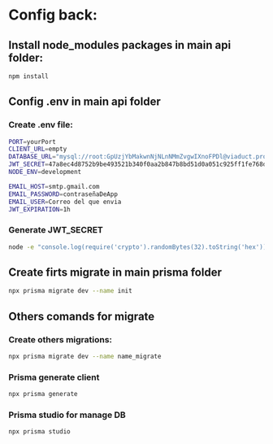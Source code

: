 
# Config back:

## Install node_modules packages in main api folder:
```bash
npm install
```

## Config .env in main api folder
### Create .env file:

```bash
PORT=yourPort
CLIENT_URL=empty
DATABASE_URL="mysql://root:GpUzjYbMakwnNjNLnNMmZvgwIXnoFPDl@viaduct.proxy.rlwy.net:32432/railway"
JWT_SECRET=47a8ec4d8752b9be493521b340f0aa2b847b8bd51d0a051c925ff1fe768dfc79
NODE_ENV=development

EMAIL_HOST=smtp.gmail.com
EMAIL_PASSWORD=contraseñaDeApp
EMAIL_USER=Correo del que envia
JWT_EXPIRATION=1h
```
### Generate JWT_SECRET 
```bash
node -e "console.log(require('crypto').randomBytes(32).toString('hex'))"
```

## Create firts migrate in main prisma folder
```bash
npx prisma migrate dev --name init
```

## Others comands for migrate
### Create others migrations:
```bash
npx prisma migrate dev --name name_migrate
```
### Prisma generate client
```bash
npx prisma generate 
```
### Prisma studio for manage DB
```bash
npx prisma studio 
```

